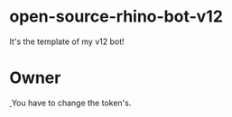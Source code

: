 # open-source-rhino-bot-v12
It's the template of my v12 bot!
# Owner
<a href="https://discord.com/users/750739446458220554" rel="nofollow">
      <img src="" data-canonical-src="[[https://lanyard-profile-readme.vercel.app/api/750739446458220554](https://lanyard.cnrad.dev/api/750739446458220554)](https://lanyard.cnrad.dev/api/750739446458220554)" style="max-width: 100%;">
   </a>
You have to change the token's.
